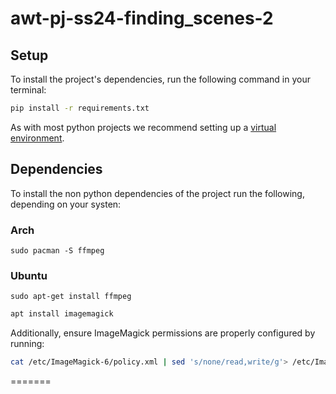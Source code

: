 # awt-pj-ss24-finding_scenes-2

## Setup


To install the project's dependencies, run the following command in your terminal:

```bash
pip install -r requirements.txt
```



As with most python projects we recommend setting up a [virtual environment](https://docs.python.org/3/library/venv.html).

## Dependencies

To install the non python dependencies of the project run the following, depending on your systen:

### Arch

`sudo pacman -S ffmpeg`

### Ubuntu

`sudo apt-get install ffmpeg`



```bash
apt install imagemagick
```

Additionally, ensure ImageMagick permissions are properly configured by running:

```bash
cat /etc/ImageMagick-6/policy.xml | sed 's/none/read,write/g'> /etc/ImageMagick-6/policy.xml
```
=======

